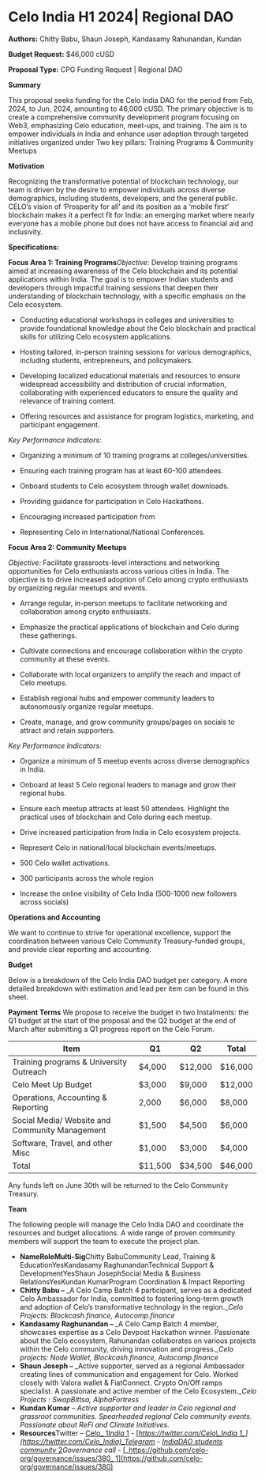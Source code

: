 # Celo India H1 2024| Regional DAO

**Authors:** Chitty Babu, Shaun Joseph, Kandasamy Rahunandan, Kundan

**Budget Request:** $46,000 cUSD

**Proposal Type:** CPG Funding Request | Regional DAO


**Summary**

This proposal seeks funding for the Celo India DAO for the period from Feb, 2024, to Jun, 2024, amounting to 46,000 cUSD. The primary objective is to create a comprehensive community development program focusing on Web3, emphasizing Celo education, meet-ups, and training. The aim is to empower individuals in India and enhance user adoption through targeted initiatives organized under Two key pillars: Training Programs & Community Meetups

**Motivation**

Recognizing the transformative potential of blockchain technology, our team is driven by the desire to empower individuals across diverse demographics, including students, developers, and the general public. CELO’s vision of ‘Prosperity for all’ and its position as a ‘mobile first’ blockchain makes it a perfect fit for India: an emerging market where nearly everyone has a mobile phone but does not have access to financial aid and inclusivity.

**Specifications:**

**Focus Area 1: Training Programs**_Objective:_ Develop training programs aimed at increasing awareness of the Celo blockchain and its potential applications within India. The goal is to empower Indian students and developers through impactful training sessions that deepen their understanding of blockchain technology, with a specific emphasis on the Celo ecosystem.

*   Conducting educational workshops in colleges and universities to provide foundational knowledge about the Celo blockchain and practical skills for utilizing Celo ecosystem applications.
    
*   Hosting tailored, in-person training sessions for various demographics, including students, entrepreneurs, and policymakers.
    
*   Developing localized educational materials and resources to ensure widespread accessibility and distribution of crucial information, collaborating with experienced educators to ensure the quality and relevance of training content.
    
*   Offering resources and assistance for program logistics, marketing, and participant engagement.
    

_Key Performance Indicators:_

*   Organizing a minimum of 10 training programs at colleges/universities.
    
*   Ensuring each training program has at least 60-100 attendees.
    
*   Onboard students to Celo ecosystem through wallet downloads.
    
*   Providing guidance for participation in Celo Hackathons.
    
*   Encouraging increased participation from
    
*   Representing Celo in International/National Conferences.
    

**Focus Area 2: Community Meetups**

_Objective:_ Facilitate grassroots-level interactions and networking opportunities for Celo enthusiasts across various cities in India. The objective is to drive increased adoption of Celo among crypto enthusiasts by organizing regular meetups and events.

*   Arrange regular, in-person meetups to facilitate networking and collaboration among crypto enthusiasts.
    
*   Emphasize the practical applications of blockchain and Celo during these gatherings.
    
*   Cultivate connections and encourage collaboration within the crypto community at these events.
    
*   Collaborate with local organizers to amplify the reach and impact of Celo meetups.
    
*   Establish regional hubs and empower community leaders to autonomously organize regular meetups.
    
*   Create, manage, and grow community groups/pages on socials to attract and retain supporters.
    

_Key Performance Indicators:_

*   Organize a minimum of 5 meetup events across diverse demographics in India.
    
*   Onboard at least 5 Celo regional leaders to manage and grow their regional hubs.
    
*   Ensure each meetup attracts at least 50 attendees. Highlight the practical uses of blockchain and Celo during each meetup.
    
*   Drive increased participation from India in Celo ecosystem projects.
    
*   Represent Celo in national/local blockchain events/meetups.
    
*   500 Celo wallet activations.
    
*   300 participants across the whole region
    
*   Increase the online visibility of Celo India (500-1000 new followers across socials)
    

**Operations and Accounting**

We want to continue to strive for operational excellence, support the coordination between various Celo Community Treasury-funded groups, and provide clear reporting and accounting.

**Budget**

Below is a breakdown of the Celo India DAO budget per category. A more detailed breakdown with estimation and lead per item can be found in this sheet.

**Payment Terms**
We propose to receive the budget in two Instalments: the Q1 budget at the start of the proposal and the Q2 budget at the end of March after submitting a Q1 progress report on the Celo Forum.

|Item| Q1 | Q2 |Total|
|----|----|----|-----|
|Training programs & University Outreach|$4,000|$12,000|$16,000|
|  Celo Meet Up Budget  |      $3,000       | $9,000 | $12,000 |
|  Operations, Accounting & Reporting |      2,000       | $6,000 | $8,000 |
|  Social Media/ Website and Community Management  |      $1,500       | $4,500 | $6,000 |
|  Software, Travel, and other Misc  |      $1,000       | $3,000 | $4,000 |
|  Total  |      $11,500       | $34,500 | $46,000 |

Any funds left on June 30th will be returned to the Celo Community Treasury.

**Team**

The following people will manage the Celo India DAO and coordinate the resources and budget allocations. A wide range of proven community members will support the team to execute the project plan.
- **NameRoleMulti-Sig**Chitty BabuCommunity Lead, Training & EducationYesKandasamy RaghunandanTechnical Support & DevelopmentYesShaun JosephSocial Media & Business RelationsYesKundan KumarProgram Coordination & Impact Reporting
- **Chitty Babu –** _A Celo Camp Batch 4 participant, serves as a dedicated Celo Ambassador for India, committed to fostering long-term growth and adoption of Celo’s transformative technology in the region.__Celo Projects:_ _Blockcash.finance, Autocomp.finance_
- **Kandasamy Raghunandan –** _A Celo Camp Batch 4 member, showcases expertise as a Celo Devpost Hackathon winner. Passionate about the Celo ecosystem, Rahunandan collaborates on various projects within the Celo community, driving innovation and progress.__Celo projects:_ _Node Wallet, Blockcash.finance, Autocomp.finance_
- **Shaun Joseph –** _Active supporter, served as a regional Ambassador creating lines of communication and engagement for Celo. Worked closely with Valora wallet & FiatConnect. Crypto On/Off ramps specialist. A passionate and active member of the Celo Ecosystem.__Celo Projects_ _: SwapBittsa, AlphaFortress_
- **Kundan Kumar** – _Active supporter and leader in Celo regional and grassroot communities. Spearheaded regional Celo community events. Passionate about ReFi and Climate Initiatives._
- **Resources**Twitter – [Celo\_ 1](http://celo_india/)[_India_ 1](http://celo_india/) _\-_ [_https://twitter.com/Celo\_India 1_](https://twitter.com/Celo_India)_Telegram -_ [_IndiaDAO students community_ 2](https://t.me/+oa8Vf3A7D-BiNjQ1)_Governance call -_ [_https://github.com/celo-org/governance/issues/380_ 1](https://github.com/celo-org/governance/issues/380)
